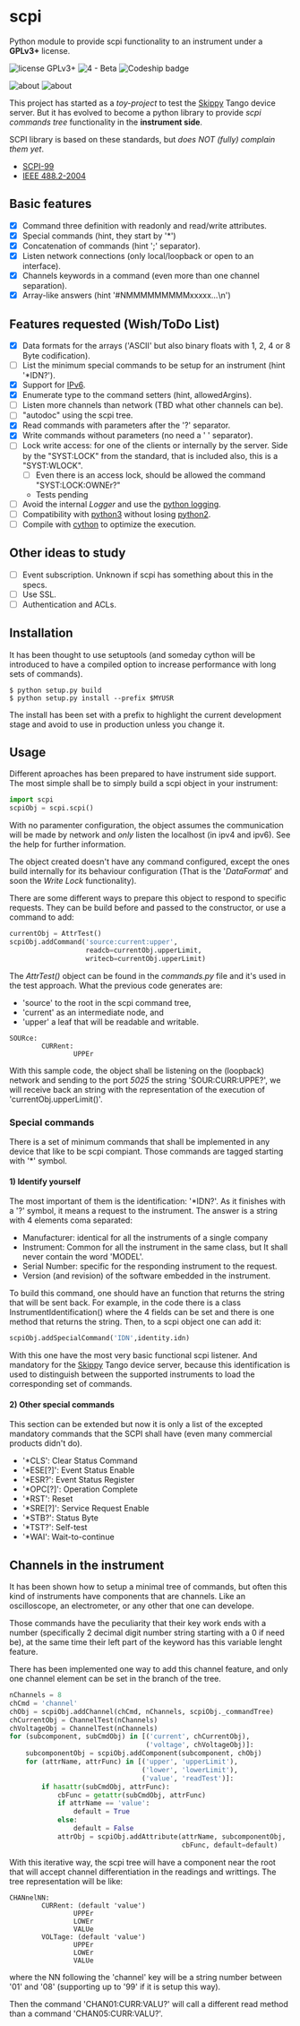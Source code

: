 # scpi
Python module to provide scpi functionality to an instrument under a **GPLv3+** license.


![license GPLv3+](https://img.shields.io/badge/license-GPLv3+-green.svg) ![4 - Beta](https://img.shields.io/badge/Development_Status-4_--_beta-yellow.svg) ![Codeship badge](https://codeship.com/projects/d4d61020-736f-0134-5151-52e76941e580/status?branch=master) 

![about](https://img.shields.io/badge/Subject-Industrial_Control_Systems-orange.svg?style=social) ![about](https://img.shields.io/badge/Subject-Instrumentation-orange.svg?style=social)


This project has started as a *toy-project* to test the [Skippy](https://github.com/srgblnch/skippy) Tango device server. But it has evolved to become a python library to provide *scpi commands tree* functionality in the **instrument side**.

SCPI library is based on these standards, but *does NOT (fully) complain them yet*.
 - [SCPI-99](http://www.ivifoundation.org/docs/scpi-99.pdf)
 - [IEEE 488.2-2004](http://dx.doi.org/10.1109/IEEESTD.2004.95390)

## Basic features

- [x] Command three definition with readonly and read/write attributes.
- [x] Special commands (hint, they start by '*')
- [x] Concatenation of commands (hint ';' separator).
- [x] Listen network connections (only local/loopback or open to an interface).
- [x] Channels keywords in a command (even more than one channel separation).
- [x] Array-like answers (hint '#NMMMMMMMMMxxxxx...\n')

## Features requested (Wish/ToDo List)

- [x] Data formats for the arrays ('ASCII' but also binary floats with 1, 2, 4 or 8 Byte codification).
- [ ] List the minimum special commands to be setup for an instrument (hint '*IDN?').
- [x] Support for [IPv6](https://en.wikipedia.org/wiki/IPv6).
- [x] Enumerate type to the command setters (hint, allowedArgins).
- [ ] Listen more channels than network (TBD what other channels can be).
- [ ] "autodoc" using the scpi tree.
- [x] Read commands with parameters after the '?' separator.
- [x] Write commands without parameters (no need a ' ' separator).
- [ ] Lock write access: for one of the clients or internally by the server. Side by the "SYST:LOCK" from the standard, that is included also, this is a "SYST:WLOCK".
  - [ ] Even there is an access lock, should be allowed the command "SYST:LOCK:OWNEr?"
  - Tests pending
- [ ] Avoid the internal *Logger* and use the [python logging](https://docs.python.org/2/library/logging.html).
- [ ] Compatibility with [python3](https://docs.python.org/3.4/) without losing [python2](https://docs.python.org/2.7/).
- [ ] Compile with [cython](http://cython.org/) to optimize the execution.

## Other ideas to study

* [ ] Event subscription. Unknown if scpi has something about this in the specs.
* [ ] Use SSL.
* [ ] Authentication and ACLs.

## Installation

It has been thought to use setuptools (and someday cython will be introduced 
to have a compiled option to increase performance with long sets of commands).

```
$ python setup.py build
$ python setup.py install --prefix $MYUSR
```

The install has been set with a prefix to highlight the current development 
stage and avoid to use in production unless you change it.

## Usage

Different aproaches has been prepared to have instrument side support. The 
most simple shall be to simply build a scpi object in your instrument:

```python
import scpi
scpiObj = scpi.scpi()
```

With no paramenter configuration, the object assumes the communication will be
made by network and *only* listen the localhost (in ipv4 and ipv6). See the 
help for further information.

The object created doesn't have any command configured, except the ones build 
internally for its behaviour configuration (That is the '*DataFormat*' and 
soon the *Write Lock* functionality).

There are some different ways to prepare this object to respond to specific 
requests. They can be build before and passed to the constructor, or use a 
command to add:

```python
currentObj = AttrTest()
scpiObj.addCommand('source:current:upper',
                   readcb=currentObj.upperLimit,
                   writecb=currentObj.upperLimit)
```

The *AttrTest()* object can be found in the *commands.py* file and it's used 
in the test approach. What the previous code generates are:

* 'source' to the root in the scpi command tree,
* 'current' as an intermediate node, and 
* 'upper' a leaf that will be readable and writable.

```
SOURce:
        CURRent:
                UPPEr
```

With this sample code, the object shall be listening on the (loopback) network 
and sending to the port *5025* the string 'SOUR:CURR:UPPE?', we will receive 
back an string with the representation of the execution of 
'currentObj.upperLimit()'.


### Special commands

There is a set of minimum commands that shall be implemented in any device that
like to be scpi compiant. Those commands are tagged starting with '*' symbol.

#### 1) Identify yourself

The most important of them is the identification: '*IDN?'. As it finishes with 
a '?' symbol, it means a request to the instrument. The answer is a string 
with 4 elements coma separated:
* Manufacturer: identical for all the instruments of a single company
* Instrument: Common for all the instrument in the same class, but It shall 
never contain the word 'MODEL'.
* Serial Number: specific for the responding instrument to the request.
* Version (and revision) of the software embedded in the instrument.

To build this command, one should have an function that returns the string 
that will be sent back. For example, in the code there is a class 
InstrumentIdentification() where the 4 fields can be set and there is one 
method that returns the string. Then, to a scpi object one can add it:

```python
scpiObj.addSpecialCommand('IDN',identity.idn)
```

With this one have the most very basic functional scpi listener. And mandatory 
for the [Skippy](https://github.com/srgblnch/skippy) Tango device server, 
because this identification is used to distinguish between the supported 
instruments to load the corresponding set of commands.

#### 2) Other special commands

This section can be extended but now it is only a list of the excepted 
mandatory commands that the SCPI shall have (even many commercial products 
didn't do).

- '*CLS': Clear Status Command
- '*ESE[?]': Event Status Enable
- '*ESR?': Event Status Register
- '*OPC[?]': Operation Complete
- '*RST': Reset
- '*SRE[?]': Service Request Enable
- '*STB?': Status Byte
- '*TST?': Self-test
- '*WAI': Wait-to-continue

## Channels in the instrument

It has been shown how to setup a minimal tree of commands, but often this 
kind of instruments have components that are channels. Like an oscilloscope, 
an electrometer, or any other that one can develope.

Those commands have the peculiarity that their key work ends with a number
(specifically 2 decimal digit number string starting with a 0 if need be), at 
the same time their left part of the keyword has this variable lenght feature.

There has been implemented one way to add this channel feature, and only one
channel element can be set in the branch of the tree.

```python
nChannels = 8
chCmd = 'channel'
chObj = scpiObj.addChannel(chCmd, nChannels, scpiObj._commandTree)
chCurrentObj = ChannelTest(nChannels)
chVoltageObj = ChannelTest(nChannels)
for (subcomponent, subCmdObj) in [('current', chCurrentObj),
                                  ('voltage', chVoltageObj)]:
    subcomponentObj = scpiObj.addComponent(subcomponent, chObj)
    for (attrName, attrFunc) in [('upper', 'upperLimit'),
                                 ('lower', 'lowerLimit'),
                                 ('value', 'readTest')]:
        if hasattr(subCmdObj, attrFunc):
            cbFunc = getattr(subCmdObj, attrFunc)
            if attrName == 'value':
                default = True
            else:
                default = False
            attrObj = scpiObj.addAttribute(attrName, subcomponentObj,
                                           cbFunc, default=default)
```

With this iterative way, the scpi tree will have a component near the root that
will accept channel differentiation in the readings and writtings. The tree
representation will be like:

```
CHANnelNN:
        CURRent: (default 'value') 
                UPPEr
                LOWEr
                VALUe
        VOLTage: (default 'value') 
                UPPEr
                LOWEr
                VALUe
```

where the NN following the 'channel' key will be a string number between '01'
and '08' (supporting up to '99' if it is setup this way).

Then the command 'CHAN01:CURR:VALU?' will call a different read method than a
command 'CHAN05:CURR:VALU?'.

